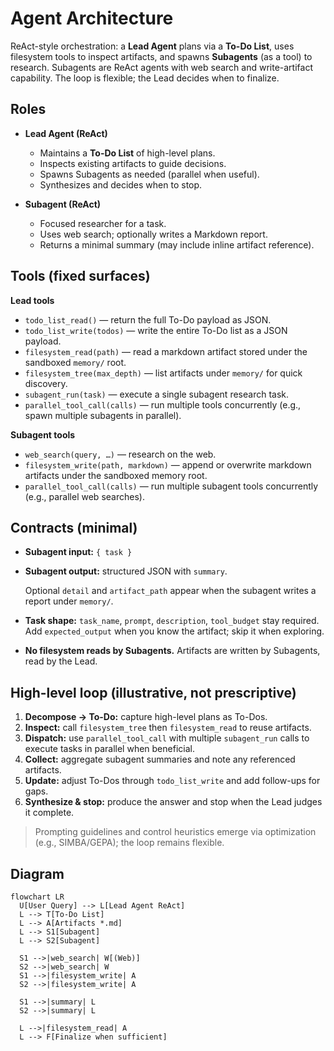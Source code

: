 # Agent Architecture

ReAct-style orchestration: a **Lead Agent** plans via a **To-Do List**, uses filesystem tools to inspect artifacts, and spawns **Subagents** (as a tool) to research. Subagents are ReAct agents with web search and write-artifact capability. The loop is flexible; the Lead decides when to finalize.

## Roles

- **Lead Agent (ReAct)**
  - Maintains a **To-Do List** of high-level plans.
  - Inspects existing artifacts to guide decisions.
  - Spawns Subagents as needed (parallel when useful).
  - Synthesizes and decides when to stop.

- **Subagent (ReAct)**
  - Focused researcher for a task.
  - Uses web search; optionally writes a Markdown report.
  - Returns a minimal summary (may include inline artifact reference).

## Tools (fixed surfaces)

**Lead tools**
- `todo_list_read()` — return the full To-Do payload as JSON.
- `todo_list_write(todos)` — write the entire To-Do list as a JSON payload.
- `filesystem_read(path)` — read a markdown artifact stored under the sandboxed `memory/` root.
- `filesystem_tree(max_depth)` — list artifacts under `memory/` for quick discovery.
- `subagent_run(task)` — execute a single subagent research task.
- `parallel_tool_call(calls)` — run multiple tools concurrently (e.g., spawn multiple subagents in parallel).

**Subagent tools**
- `web_search(query, …)` — research on the web.
- `filesystem_write(path, markdown)` — append or overwrite markdown artifacts under the sandboxed memory root.
- `parallel_tool_call(calls)` — run multiple subagent tools concurrently (e.g., parallel web searches).

## Contracts (minimal)

- **Subagent input:** `{ task }`
- **Subagent output:** structured JSON with `summary`.

  Optional `detail` and `artifact_path` appear when the subagent writes a report under `memory/`.
- **Task shape:** `task_name`, `prompt`, `description`, `tool_budget` stay required. Add `expected_output` when you know the artifact; skip it when exploring.
- **No filesystem reads by Subagents.** Artifacts are written by Subagents, read by the Lead.

## High-level loop (illustrative, not prescriptive)

1) **Decompose → To-Do:** capture high-level plans as To-Dos.
2) **Inspect:** call `filesystem_tree` then `filesystem_read` to reuse artifacts.
3) **Dispatch:** use `parallel_tool_call` with multiple `subagent_run` calls to execute tasks in parallel when beneficial.
4) **Collect:** aggregate subagent summaries and note any referenced artifacts.
5) **Update:** adjust To-Dos through `todo_list_write` and add follow-ups for gaps.
6) **Synthesize & stop:** produce the answer and stop when the Lead judges it complete.

> Prompting guidelines and control heuristics emerge via optimization (e.g., SIMBA/GEPA); the loop remains flexible.

## Diagram

```mermaid
flowchart LR
  U[User Query] --> L[Lead Agent ReAct]
  L --> T[To-Do List]
  L --> A[Artifacts *.md]
  L --> S1[Subagent]
  L --> S2[Subagent]

  S1 -->|web_search| W[(Web)]
  S2 -->|web_search| W
  S1 -->|filesystem_write| A
  S2 -->|filesystem_write| A

  S1 -->|summary| L
  S2 -->|summary| L

  L -->|filesystem_read| A
  L --> F[Finalize when sufficient]

